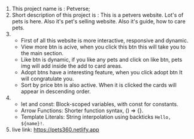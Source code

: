 1. This project name is :  Petverse;
2. Short description of this project is : This is a petvers website. Lot's of pets is here. Also it's pet's selling website. Also it's guide, how to care pets.
3.
   * First of all this website is more interactive, responsive and dynamic.
   *  View more btn is acive, when you click this btn this will take you to the main section.
   *  Like btn is dynamic, if you like any pets and click on like btn, pets img will add inside the add to card areas.
   *  Adopt btns have a interesting feature, when you click adopt btn It will congratulate you.
   * Sort by price btn is also active. When it is clicked the cards will appear in descending order.
4.
   * let and const: Block-scoped variables, with const for constants.
   * Arrow Functions: Shorter function syntax, () => {}.
   * Template Literals: String interpolation using backticks `Hello, ${name}!`.
5. live link: https://pets360.netlify.app
